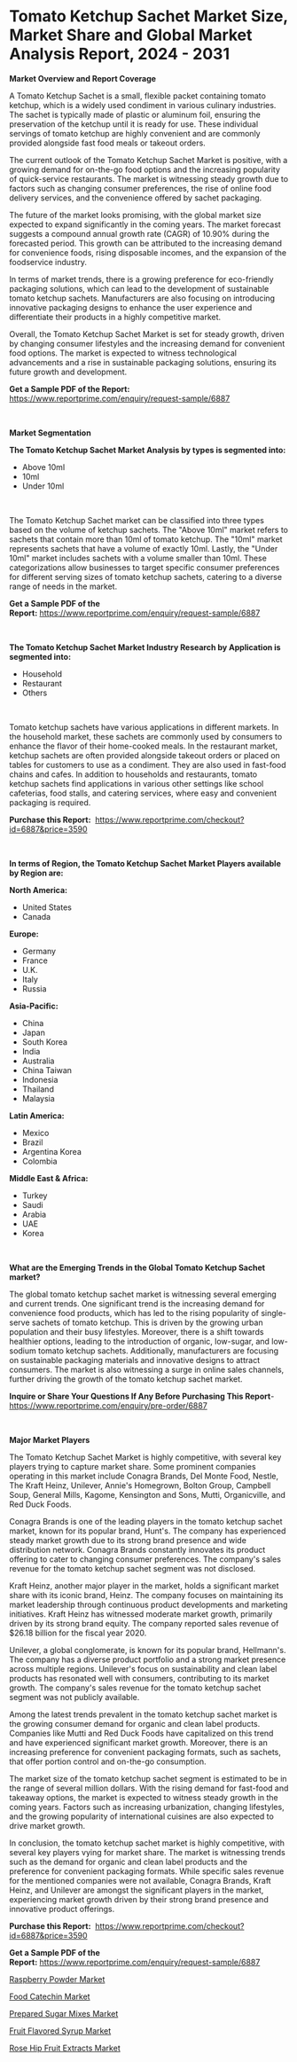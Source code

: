 <p><h1>Tomato Ketchup Sachet Market Size, Market Share and Global Market Analysis Report, 2024 - 2031</h1></p><p><strong>Market Overview and Report Coverage</strong></p>
<p><p>A Tomato Ketchup Sachet is a small, flexible packet containing tomato ketchup, which is a widely used condiment in various culinary industries. The sachet is typically made of plastic or aluminum foil, ensuring the preservation of the ketchup until it is ready for use. These individual servings of tomato ketchup are highly convenient and are commonly provided alongside fast food meals or takeout orders.</p><p>The current outlook of the Tomato Ketchup Sachet Market is positive, with a growing demand for on-the-go food options and the increasing popularity of quick-service restaurants. The market is witnessing steady growth due to factors such as changing consumer preferences, the rise of online food delivery services, and the convenience offered by sachet packaging.</p><p>The future of the market looks promising, with the global market size expected to expand significantly in the coming years. The market forecast suggests a compound annual growth rate (CAGR) of 10.90% during the forecasted period. This growth can be attributed to the increasing demand for convenience foods, rising disposable incomes, and the expansion of the foodservice industry.</p><p>In terms of market trends, there is a growing preference for eco-friendly packaging solutions, which can lead to the development of sustainable tomato ketchup sachets. Manufacturers are also focusing on introducing innovative packaging designs to enhance the user experience and differentiate their products in a highly competitive market.</p><p>Overall, the Tomato Ketchup Sachet Market is set for steady growth, driven by changing consumer lifestyles and the increasing demand for convenient food options. The market is expected to witness technological advancements and a rise in sustainable packaging solutions, ensuring its future growth and development.</p></p>
<p><strong>Get a Sample PDF of the Report:</strong> <a href="https://www.reportprime.com/enquiry/request-sample/6887">https://www.reportprime.com/enquiry/request-sample/6887</a></p>
<p>&nbsp;</p>
<p><strong>Market Segmentation</strong></p>
<p><strong>The Tomato Ketchup Sachet Market Analysis by types is segmented into:</strong></p>
<p><ul><li>Above 10ml</li><li>10ml</li><li>Under 10ml</li></ul></p>
<p>&nbsp;</p>
<p><p>The Tomato Ketchup Sachet market can be classified into three types based on the volume of ketchup sachets. The "Above 10ml" market refers to sachets that contain more than 10ml of tomato ketchup. The "10ml" market represents sachets that have a volume of exactly 10ml. Lastly, the "Under 10ml" market includes sachets with a volume smaller than 10ml. These categorizations allow businesses to target specific consumer preferences for different serving sizes of tomato ketchup sachets, catering to a diverse range of needs in the market.</p></p>
<p><strong>Get a Sample PDF of the Report:</strong>&nbsp;<a href="https://www.reportprime.com/enquiry/request-sample/6887">https://www.reportprime.com/enquiry/request-sample/6887</a></p>
<p>&nbsp;</p>
<p><strong>The Tomato Ketchup Sachet Market Industry Research by Application is segmented into:</strong></p>
<p><ul><li>Household</li><li>Restaurant</li><li>Others</li></ul></p>
<p>&nbsp;</p>
<p><p>Tomato ketchup sachets have various applications in different markets. In the household market, these sachets are commonly used by consumers to enhance the flavor of their home-cooked meals. In the restaurant market, ketchup sachets are often provided alongside takeout orders or placed on tables for customers to use as a condiment. They are also used in fast-food chains and cafes. In addition to households and restaurants, tomato ketchup sachets find applications in various other settings like school cafeterias, food stalls, and catering services, where easy and convenient packaging is required.</p></p>
<p><strong>Purchase this Report:</strong>&nbsp; <a href="https://www.reportprime.com/checkout?id=6887&price=3590">https://www.reportprime.com/checkout?id=6887&price=3590</a></p>
<p>&nbsp;</p>
<p><strong>In terms of Region, the Tomato Ketchup Sachet Market Players available by Region are:</strong></p>
<p>
    <p> <strong> North America: </strong>
        <ul>
            <li>United States</li>
            <li>Canada</li>
        </ul>
        </p> 
    <p> <strong> Europe: </strong>
        <ul>
            <li>Germany</li>
            <li>France</li>
            <li>U.K.</li>
            <li>Italy</li>
            <li>Russia</li>
        </ul>
        </p> 
    <p> <strong> Asia-Pacific: </strong>
        <ul>
            <li>China</li>
            <li>Japan</li>
            <li>South Korea</li>
            <li>India</li>
            <li>Australia</li>
            <li>China Taiwan</li>
            <li>Indonesia</li>
            <li>Thailand</li>
            <li>Malaysia</li>
        </ul>
        </p> 
    <p> <strong> Latin America: </strong>
        <ul>
            <li>Mexico</li>
            <li>Brazil</li>
            <li>Argentina Korea</li>
            <li>Colombia</li>
        </ul>
        </p> 
    <p> <strong> Middle East & Africa: </strong>
        <ul>
            <li>Turkey</li>
            <li>Saudi</li>
            <li>Arabia</li>
            <li>UAE</li>
            <li>Korea</li>
        </ul>
    </p>
    </p>
<p>&nbsp;</p>
<p><strong>What are the Emerging Trends in the Global Tomato Ketchup Sachet market?</strong></p>
<p><p>The global tomato ketchup sachet market is witnessing several emerging and current trends. One significant trend is the increasing demand for convenience food products, which has led to the rising popularity of single-serve sachets of tomato ketchup. This is driven by the growing urban population and their busy lifestyles. Moreover, there is a shift towards healthier options, leading to the introduction of organic, low-sugar, and low-sodium tomato ketchup sachets. Additionally, manufacturers are focusing on sustainable packaging materials and innovative designs to attract consumers. The market is also witnessing a surge in online sales channels, further driving the growth of the tomato ketchup sachet market.</p></p>
<p><strong>Inquire or Share Your Questions If Any Before Purchasing This Report</strong>- <a href="https://www.reportprime.com/enquiry/pre-order/6887">https://www.reportprime.com/enquiry/pre-order/6887</a></p>
<p>&nbsp;</p>
<p><strong>Major Market Players</strong></p>
<p><p>The Tomato Ketchup Sachet Market is highly competitive, with several key players trying to capture market share. Some prominent companies operating in this market include Conagra Brands, Del Monte Food, Nestle, The Kraft Heinz, Unilever, Annie's Homegrown, Bolton Group, Campbell Soup, General Mills, Kagome, Kensington and Sons, Mutti, Organicville, and Red Duck Foods.</p><p>Conagra Brands is one of the leading players in the tomato ketchup sachet market, known for its popular brand, Hunt's. The company has experienced steady market growth due to its strong brand presence and wide distribution network. Conagra Brands constantly innovates its product offering to cater to changing consumer preferences. The company's sales revenue for the tomato ketchup sachet segment was not disclosed.</p><p>Kraft Heinz, another major player in the market, holds a significant market share with its iconic brand, Heinz. The company focuses on maintaining its market leadership through continuous product developments and marketing initiatives. Kraft Heinz has witnessed moderate market growth, primarily driven by its strong brand equity. The company reported sales revenue of $26.18 billion for the fiscal year 2020.</p><p>Unilever, a global conglomerate, is known for its popular brand, Hellmann's. The company has a diverse product portfolio and a strong market presence across multiple regions. Unilever's focus on sustainability and clean label products has resonated well with consumers, contributing to its market growth. The company's sales revenue for the tomato ketchup sachet segment was not publicly available.</p><p>Among the latest trends prevalent in the tomato ketchup sachet market is the growing consumer demand for organic and clean label products. Companies like Mutti and Red Duck Foods have capitalized on this trend and have experienced significant market growth. Moreover, there is an increasing preference for convenient packaging formats, such as sachets, that offer portion control and on-the-go consumption.</p><p>The market size of the tomato ketchup sachet segment is estimated to be in the range of several million dollars. With the rising demand for fast-food and takeaway options, the market is expected to witness steady growth in the coming years. Factors such as increasing urbanization, changing lifestyles, and the growing popularity of international cuisines are also expected to drive market growth.</p><p>In conclusion, the tomato ketchup sachet market is highly competitive, with several key players vying for market share. The market is witnessing trends such as the demand for organic and clean label products and the preference for convenient packaging formats. While specific sales revenue for the mentioned companies were not available, Conagra Brands, Kraft Heinz, and Unilever are amongst the significant players in the market, experiencing market growth driven by their strong brand presence and innovative product offerings.</p></p>
<p><strong>Purchase this Report:</strong>&nbsp;&nbsp;<a href="https://www.reportprime.com/checkout?id=6887&price=3590">https://www.reportprime.com/checkout?id=6887&price=3590</a></p>
<p></p>
<p><strong>Get a Sample PDF of the Report:</strong>&nbsp;<a href="https://www.reportprime.com/enquiry/request-sample/6887">https://www.reportprime.com/enquiry/request-sample/6887</a></p>
<p><p><a href="https://github.com/aliciawhite5576/Market-Research-Report-List-2/blob/main/raspberry-powder-market.md">Raspberry Powder Market</a></p><p><a href="https://github.com/abdelrhmankishk22/Market-Research-Report-List-2/blob/main/food-catechin-market.md">Food Catechin Market</a></p><p><a href="https://github.com/mahnoor2003/Market-Research-Report-List-2/blob/main/prepared-sugar-mixes-market.md">Prepared Sugar Mixes Market</a></p><p><a href="https://github.com/maliyahmorrow6654/Market-Research-Report-List-2/blob/main/fruit-flavored-syrup-market.md">Fruit Flavored Syrup Market</a></p><p><a href="https://github.com/marloy8/Market-Research-Report-List-2/blob/main/rose-hip-fruit-extracts-market.md">Rose Hip Fruit Extracts Market</a></p></p>
